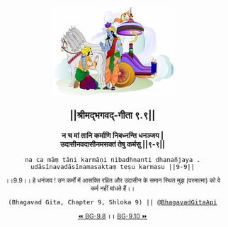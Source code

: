 <center><img src="../../asset/BG.png" alt="#API #bhagavadgitaapi #slok #nodejs #js #api #gitaapi #krishna #hinduism #vedic #ISKCON #shreemadbhagavadgita #technology"/>
<h2>||श्रीमद्‍भगवद्‍-गीता ९.९||</h2>
<h3>न च मां तानि कर्माणि निबध्नन्ति धनञ्जय |<br/>उदासीनवदासीनमसक्तं तेषु कर्मसु ||९-९||</h3>
<pre>na ca māṃ tāni karmāṇi nibadhnanti dhanañjaya .<br/>udāsīnavadāsīnamasaktaṃ teṣu karmasu ||9-9||</pre>
<p>।।9.9।। हे धनंजय ! उन कर्मों में आसक्ति रहित और उदासीन के समान स्थित मुझ (परमात्मा) को वे कर्म नहीं बांधते हैं।।</p>
<pre>(Bhagavad Gita, Chapter 9, Shloka 9) || <a href="https://twitter.com/bhagavadgitaapi">@BhagavadGitaApi</a></pre><a href="../../9/8">⏪  BG-9.8</a><b>        ।।        </b><a href="../../9/10">BG-9.10  ⏩</a></center></center>